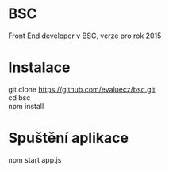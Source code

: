 # BSC
Front End developer v BSC, verze pro rok 2015

# Instalace
git clone https://github.com/evaluecz/bsc.git<br/>
cd bsc<br/>
npm install

# Spuštění aplikace
npm start app.js